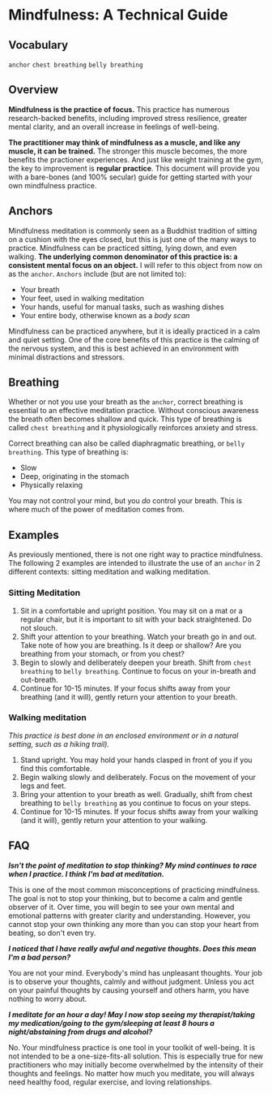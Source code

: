 # Mindfulness: A Technical Guide

## Vocabulary
`anchor`
`chest breathing`
`belly breathing`

## Overview

**Mindfulness is the practice of focus.** This practice has numerous research-backed benefits, including improved stress resilience, greater mental clarity, and an overall increase in feelings of well-being.

**The practitioner may think of mindfulness as a muscle, and like any muscle, it can be trained.** The stronger this muscle becomes, the more benefits the practioner experiences. And just like weight training at the gym, the key to improvement is **regular practice**. This document will provide you with a bare-bones (and 100% secular) guide for getting started with your own mindfulness practice.

## Anchors

Mindfulness meditation is commonly seen as a Buddhist tradition of sitting on a cushion with the eyes closed, but this is just one of the many ways to practice. Mindfulness can be practiced sitting, lying down, and even walking. **The underlying common denominator of this practice is: a consistent mental focus on an object.** I will refer to this object from now on as the `anchor`. `Anchors` include (but are not limited to):

- Your breath
- Your feet, used in walking meditation
- Your hands, useful for manual tasks, such as washing dishes
- Your entire body, otherwise known as a *body scan*

Mindfulness can be practiced anywhere, but it is ideally practiced in a calm and quiet setting. One of the core benefits of this practice is the calming of the nervous system, and this is best achieved in an environment with minimal distractions and stressors.

## Breathing

Whether or not you use your breath as the `anchor`, correct breathing is essential to an effective meditation practice. Without conscious awareness the breath often becomes shallow and quick. This type of breathing is called `chest breathing` and it physiologically reinforces anxiety and stress.

Correct breathing can also be called diaphragmatic breathing, or `belly breathing`. This type of breathing is:

- Slow
- Deep, originating in the stomach
- Physically relaxing

You may not control your mind, but you *do* control your breath. This is where much of the power of meditation comes from.

## Examples

As previously mentioned, there is not one right way to practice mindfulness. The following 2 examples are intended to illustrate the use of an `anchor` in 2 different contexts: sitting meditation and walking meditation.

### Sitting Meditation

1. Sit in a comfortable and upright position. You may sit on a mat or a regular chair, but it is important to sit with your back straightened. Do not slouch.
2. Shift your attention to your breathing. Watch your breath go in and out. Take note of how you are breathing. Is it deep or shallow? Are you breathing from your stomach, or from you chest?
3. Begin to slowly and deliberately deepen your breath. Shift from `chest breathing` to `belly breathing`. Continue to focus on your in-breath and out-breath.
4. Continue for 10-15 minutes. If your focus shifts away from your breathing (and it will), gently return your attention to your breath.

### Walking meditation

*This practice is best done in an enclosed environment or in a natural setting, such as a hiking trail).*

1. Stand upright. You may hold your hands clasped in front of you if you find this comfortable.
2. Begin walking slowly and deliberately. Focus on the movement of your legs and feet.
3. Bring your attention to your breath as well. Gradually, shift from chest breathing to `belly breathing` as you continue to focus on your steps.
4. Continue for 10-15 minutes. If your focus shifts away from your walking (and it will), gently return your attention to your walking.

## FAQ

***Isn't the point of meditation to stop thinking? My mind continues to race when I practice. I think I'm bad at meditation.***

This is one of the most common misconceptions of practicing mindfulness. The goal is not to stop your thinking, but to become a calm and gentle observer of it. Over time, you will begin to see your own mental and emotional patterns with greater clarity and understanding. However, you cannot stop your own thinking any more than you can stop your heart from beating, so don't even try.

***I noticed that I have really awful and negative thoughts. Does this mean I'm a bad person?***

You are not your mind. Everybody's mind has unpleasant thoughts. Your job is to observe your thoughts, calmly and without judgment. Unless you act on your painful thoughts by causing yourself and others harm, you have nothing to worry about.

***I meditate for an hour a day! May I now stop seeing my therapist/taking my medication/going to the gym/sleeping at least 8 hours a night/abstaining from drugs and alcohol?***

No. Your mindfulness practice is one tool in your toolkit of well-being. It is not intended to be a one-size-fits-all solution. This is especially true for new practitioners who may initially become overwhelmed by the intensity of their thoughts and feelings. No matter how much you meditate, you will always need healthy food, regular exercise, and loving relationships.
